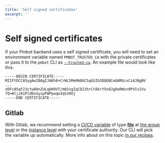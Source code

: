 ```yaml
---
title: 'Self signed certificates'
excerpt: ''
---
```


# Self signed certificates

If your Pmbot backend uses a self signed certificate, you will need to set an environment variable named `PMBOT_TRUSTED_CA` with the private certificates or pass it to the `pmbot` CLI as [`--trusted-ca`](/core/pmbot-cli#trusted-ca). An example file would look like this:

<div class="code-group" data-props='{ "lineNumbers": ["true"] }'>

```shell script
-----BEGIN CERTIFICATE-----
MIIFtDCCA5ygAwIBAgIJAKh8+CrWL5MeMA0GCSqGSIb3DQEBCwUAMGcxCzAJBgNV
...
nDFc85qf23ctw8OnZULq6H9VT/m02vgIqCD21hrCt8krY5n8JgOoRWsn9PVIsIVu
fQ+WljzA1PldDsGyspFWPpwqw3qSo9Uj
-----END CERTIFICATE-----
```

</div>

## Gitlab

With Gitlab, we recommend setting a [CI/CD variable](https://docs.gitlab.com/ee/ci/variables/) of type [**file**](https://docs.gitlab.com/ee/ci/variables/#custom-environment-variables-of-type-file) at [the group level](https://docs.gitlab.com/ee/ci/variables/#group-level-environment-variables) or the [instance level]() with your certificate authority. Our CLI will pick the variable up automatically. More info about on this topic [in our recipes](/recipes/gitlab-ci). 
